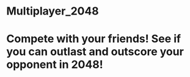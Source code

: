 # Multiplayer_2048
# Compete with your friends! See if you can outlast and outscore your opponent in 2048!
